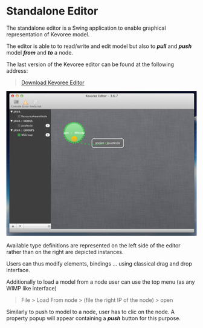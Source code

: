 # Standalone Editor

The standalone editor is a Swing application to enable graphical representation of Kevoree model.

The editor is able to to read/write and edit model but also to ***pull*** and ***push*** model ***from*** and ***to*** a node.

The last version of the Kevoree editor can be found at the following address:

> [Download Kevoree Editor](http://oss.sonatype.org/service/local/artifact/maven/redirect?r=public&g=org.kevoree.tools&a=org.kevoree.tools.ui.editor&v=RELEASE)

![kev_editor](kev_editor.png)

Available type definitions are represented on the left side of the editor rather than on the right are depicted instances.

Users can thus modify elements, bindings ... using classical drag and drop interface.

Additionally to load a model from a node user can use the top menu (as any WIMP like interface)

> File > Load From node > (file the right IP of the node) > open

Similarly to push to model to a node, user has to clic on the node.
A property popup will appear containing a ***push*** button for this purpose.
